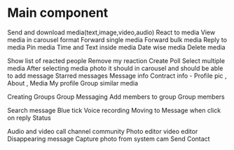 # Main component

Send and download media(text,image,video,audio)
React to media
View media in carousel format
Forward single media
Forward bulk media
Reply to media
Pin media
Time and Text inside media
Date wise media
Delete media

Show list of reacted people
Remove my reaction
Create Poll
Select multiple media
After selecting media photo it should in carousel and should be able to add message
Starred messages
Message info
Contract info - Profile pic , About , Media
My profile
Group similar media

Creating Groups
Group Messaging
Add members to group
Group members

Search message
Blue tick
Voice recording
Moving to Message when click on reply
Status

Audio and video call
channel
community
Photo editor
video editor
Disappearing message
Capture photo from system cam
Send Contact
